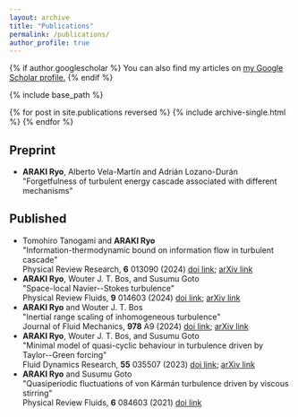 ```yaml
---
layout: archive
title: "Publications"
permalink: /publications/
author_profile: true
---
```


{% if author.googlescholar %}
  You can also find my articles on <u><a href="{{author.googlescholar}}">my Google Scholar profile</a>.</u>
{% endif %}

{% include base_path %}

{% for post in site.publications reversed %}
  {% include archive-single.html %}
{% endfor %}

## Preprint

- **ARAKI Ryo**, Alberto Vela-Martı́n and Adrián Lozano-Durán \
  "Forgetfulness of turbulent energy cascade associated with different mechanisms"

## Published

- Tomohiro Tanogami and **ARAKI Ryo** \
  "Information-thermodynamic bound on information flow in turbulent cascade" \
  Physical Review Research, **6** 013090 (2024) [doi link](https://doi.org/10.1103/PhysRevResearch.6.013090); [arXiv link](https://arxiv.org/abs/2206.11163)
- **ARAKI Ryo**, Wouter J. T. Bos, and Susumu Goto \
  "Space-local Navier--Stokes turbulence" \
  Physical Review Fluids, **9** 014603 (2024) [doi link](https://doi.org/10.1103/PhysRevFluids.9.014603);  [arXiv link](https://arxiv.org/abs/2308.07255)
- **ARAKI Ryo** and Wouter J. T. Bos \
  "Inertial range scaling of inhomogeneous turbulence" \
  Journal of Fluid Mechanics, **978** A9 (2024) [doi link](https://doi.org/10.1017/jfm.2023.940); [arXiv link](https://arxiv.org/abs/2210.14516)
- **ARAKI Ryo**, Wouter J. T. Bos, and Susumu Goto \
  "Minimal model of quasi-cyclic behaviour in turbulence driven by Taylor--Green forcing" \
  Fluid Dynamics Research, **55** 035507 (2023) [doi link](https://doi.org/10.1088/1873-7005/acdff7); [arXiv link](https://arxiv.org/abs/2112.03417)
- **ARAKI Ryo** and Susumu Goto  \
  "Quasiperiodic fluctuations of von Kármán turbulence driven by viscous stirring" \
  Physical Review Fluids, **6** 084603 (2021) [doi link](https://doi.org/10.1103/PhysRevFluids.6.084603)
